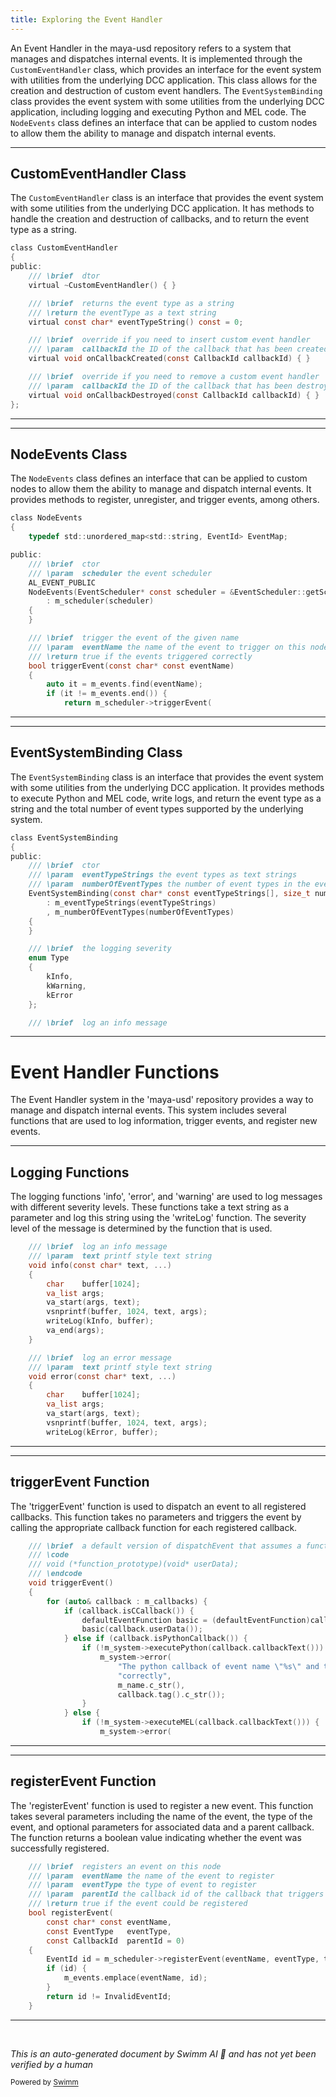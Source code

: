 ```yaml
---
title: Exploring the Event Handler
---
```

An Event Handler in the maya-usd repository refers to a system that manages and dispatches internal events. It is implemented through the `CustomEventHandler` class, which provides an interface for the event system with utilities from the underlying DCC application. This class allows for the creation and destruction of custom event handlers. The `EventSystemBinding` class provides the event system with some utilities from the underlying DCC application, including logging and executing Python and MEL code. The `NodeEvents` class defines an interface that can be applied to custom nodes to allow them the ability to manage and dispatch internal events.

<SwmSnippet path="/plugin/al/utils/AL/event/EventHandler.h" line="213">

---

## CustomEventHandler Class

The `CustomEventHandler` class is an interface that provides the event system with some utilities from the underlying DCC application. It has methods to handle the creation and destruction of callbacks, and to return the event type as a string.

```c
class CustomEventHandler
{
public:
    /// \brief  dtor
    virtual ~CustomEventHandler() { }

    /// \brief  returns the event type as a string
    /// \return the eventType as a text string
    virtual const char* eventTypeString() const = 0;

    /// \brief  override if you need to insert custom event handler
    /// \param  callbackId the ID of the callback that has been created
    virtual void onCallbackCreated(const CallbackId callbackId) { }

    /// \brief  override if you need to remove a custom event handler
    /// \param  callbackId the ID of the callback that has been destroyed
    virtual void onCallbackDestroyed(const CallbackId callbackId) { }
};
```

---

</SwmSnippet>

<SwmSnippet path="/plugin/al/utils/AL/event/EventHandler.h" line="1055">

---

## NodeEvents Class

The `NodeEvents` class defines an interface that can be applied to custom nodes to allow them the ability to manage and dispatch internal events. It provides methods to register, unregister, and trigger events, among others.

```c
class NodeEvents
{
    typedef std::unordered_map<std::string, EventId> EventMap;

public:
    /// \brief  ctor
    /// \param  scheduler the event scheduler
    AL_EVENT_PUBLIC
    NodeEvents(EventScheduler* const scheduler = &EventScheduler::getScheduler())
        : m_scheduler(scheduler)
    {
    }

    /// \brief  trigger the event of the given name
    /// \param  eventName the name of the event to trigger on this node
    /// \return true if the events triggered correctly
    bool triggerEvent(const char* const eventName)
    {
        auto it = m_events.find(eventName);
        if (it != m_events.end()) {
            return m_scheduler->triggerEvent(
```

---

</SwmSnippet>

<SwmSnippet path="/plugin/al/utils/AL/event/EventHandler.h" line="124">

---

## EventSystemBinding Class

The `EventSystemBinding` class is an interface that provides the event system with some utilities from the underlying DCC application. It provides methods to execute Python and MEL code, write logs, and return the event type as a string and the total number of event types supported by the underlying system.

```c
class EventSystemBinding
{
public:
    /// \brief  ctor
    /// \param  eventTypeStrings the event types as text strings
    /// \param  numberOfEventTypes the number of event types in the event strings
    EventSystemBinding(const char* const eventTypeStrings[], size_t numberOfEventTypes)
        : m_eventTypeStrings(eventTypeStrings)
        , m_numberOfEventTypes(numberOfEventTypes)
    {
    }

    /// \brief  the logging severity
    enum Type
    {
        kInfo,
        kWarning,
        kError
    };

    /// \brief  log an info message
```

---

</SwmSnippet>

# Event Handler Functions

The Event Handler system in the 'maya-usd' repository provides a way to manage and dispatch internal events. This system includes several functions that are used to log information, trigger events, and register new events.

<SwmSnippet path="/plugin/al/utils/AL/event/EventHandler.h" line="144">

---

## Logging Functions

The logging functions 'info', 'error', and 'warning' are used to log messages with different severity levels. These functions take a text string as a parameter and log this string using the 'writeLog' function. The severity level of the message is determined by the function that is used.

```c
    /// \brief  log an info message
    /// \param  text printf style text string
    void info(const char* text, ...)
    {
        char    buffer[1024];
        va_list args;
        va_start(args, text);
        vsnprintf(buffer, 1024, text, args);
        writeLog(kInfo, buffer);
        va_end(args);
    }

    /// \brief  log an error message
    /// \param  text printf style text string
    void error(const char* text, ...)
    {
        char    buffer[1024];
        va_list args;
        va_start(args, text);
        vsnprintf(buffer, 1024, text, args);
        writeLog(kError, buffer);
```

---

</SwmSnippet>

<SwmSnippet path="/plugin/al/utils/AL/event/EventHandler.h" line="605">

---

## triggerEvent Function

The 'triggerEvent' function is used to dispatch an event to all registered callbacks. This function takes no parameters and triggers the event by calling the appropriate callback function for each registered callback.

```c
    /// \brief  a default version of dispatchEvent that assumes a function callback type of
    /// \code
    /// void (*function_prototype)(void* userData);
    /// \endcode
    void triggerEvent()
    {
        for (auto& callback : m_callbacks) {
            if (callback.isCCallback()) {
                defaultEventFunction basic = (defaultEventFunction)callback.callback();
                basic(callback.userData());
            } else if (callback.isPythonCallback()) {
                if (!m_system->executePython(callback.callbackText())) {
                    m_system->error(
                        "The python callback of event name \"%s\" and tag \"%s\" failed to execute "
                        "correctly",
                        m_name.c_str(),
                        callback.tag().c_str());
                }
            } else {
                if (!m_system->executeMEL(callback.callbackText())) {
                    m_system->error(
```

---

</SwmSnippet>

<SwmSnippet path="/plugin/al/utils/AL/event/EventHandler.h" line="1111">

---

## registerEvent Function

The 'registerEvent' function is used to register a new event. This function takes several parameters including the name of the event, the type of the event, and optional parameters for associated data and a parent callback. The function returns a boolean value indicating whether the event was successfully registered.

```c
    /// \brief  registers an event on this node
    /// \param  eventName the name of the event to register
    /// \param  eventType the type of event to register
    /// \param  parentId the callback id of the callback that triggers this event (or null)
    /// \return true if the event could be registered
    bool registerEvent(
        const char* const eventName,
        const EventType   eventType,
        const CallbackId  parentId = 0)
    {
        EventId id = m_scheduler->registerEvent(eventName, eventType, this, parentId);
        if (id) {
            m_events.emplace(eventName, id);
        }
        return id != InvalidEventId;
    }
```

---

</SwmSnippet>

&nbsp;

*This is an auto-generated document by Swimm AI 🌊 and has not yet been verified by a human*

<SwmMeta version="3.0.0" repo-id="Z2l0aHViJTNBJTNBbWF5YS11c2QlM0ElM0FnaWxhZG5hdm90" repo-name="maya-usd" doc-type="overview"><sup>Powered by [Swimm](/)</sup></SwmMeta>
